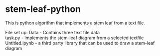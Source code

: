 # stem-leaf-python
This is python algorithm that implements a stem leaf from a text file.

File set up:
Data - Contains three text file data 
<br/>
task.py - Implements the stem-leaf diagram from a selected textfile
<br/>
Untitled.ipynb - a third party library that can be used to 
                 draw a stem-leaf diagram
<br/>
